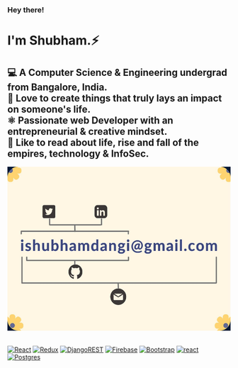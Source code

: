 ### Hey there! 
<h1>I'm Shubham.⚡ </h1>
<h2>&#x1F4BB; A Computer Science & Engineering undergrad from Bangalore, India.<br>
&#x1F499; Love to create things that truly lays an impact on someone's life.<br>
⚛️ Passionate web Developer with an entrepreneurial & creative mindset.<br>
&#x1F4D6; Like to read about life, rise and fall of the empires, technology & InfoSec.</h2>
<div align="center">
  <img src="banner-readme.jpg" style="width:570px;height:370px">
  </div>
  
  <br/>
  
[![React](https://img.shields.io/badge/React-20232A?style=for-the-badge&logo=react&logoColor=61DAF)](#)
[![Redux](https://img.shields.io/badge/Redux-593D88?style=for-the-badge&logo=redux&logoColor=white)](#) 
[![DjangoREST](https://img.shields.io/badge/DJANGO-REST-ff1709?style=for-the-badge&logo=django&logoColor=white&color=brown&labelColor=grey)](#)
[![Firebase](https://img.shields.io/badge/firebase-20232A.svg?style=for-the-badge&logo=firebase)](#)
[![Bootstrap](https://img.shields.io/badge/Bootstrap-563D7C?style=for-the-badge&logo=bootstrap&logoColor=white)](#) 
[![react](https://img.shields.io/badge/Material--UI-20232A?style=for-the-badge&logo=material-ui&logoColor=0081CB
)](#)
[![Postgres](https://img.shields.io/badge/PostgreSQL-316192?style=for-the-badge&logo=postgresql&logoColor=white)](#) 




<!--
**technoshubham/technoshubham** is a ✨ _special_ ✨ repository because its `README.md` (this file) appears on your GitHub profile.

Here are some ideas to get you started:

- 🔭 I’m currently working on ...
- 🌱 I’m currently learning ...
- 👯 I’m looking to collaborate on ...
- 🤔 I’m looking for help with ...
- 💬 Ask me about ...
- 📫 How to reach me: ...
- 😄 Pronouns: ...
- ⚡ Fun fact: ...
-->
